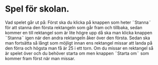 # Spel för skolan.

Vad spelet går ut på:
Först ska du klicka på knappen som heter ¨Stanna¨ för att stanna den första rektangeln som går fram och tillbaka, sedan kommer en till rektangel som är lite högre upp då ska man klicka knappen ¨Stanna¨ igen när den andra rektangeln åker över den första. Sedan ska man fortsätta så långt som möjligt innan ens rektangel missar att landa på den förra och högsta man få är 25 i ett torn.
Om du missar en rektangel så är spelet över och du behöver starta om men knappen ¨Starta om¨ som kommer fram först när man missar.
 
